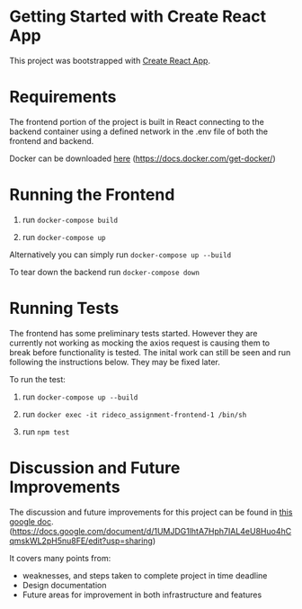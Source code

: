 # Getting Started with Create React App

This project was bootstrapped with [Create React App](https://github.com/facebook/create-react-app).

# Requirements
The frontend portion of the project is built in React connecting to the backend container using a defined network in the .env file of both the frontend and backend. 

Docker can be downloaded [here](https://docs.docker.com/get-docker/) (https://docs.docker.com/get-docker/)


# Running the Frontend

1. run `docker-compose build`

2. run `docker-compose up`

Alternatively you can simply run `docker-compose up --build`

To tear down the backend run `docker-compose down`


# Running Tests
The frontend has some preliminary tests started. However they are currently not working as mocking the axios request is causing them to break before
functionality is tested. The inital work can still be seen and run following the instructions below. They may be fixed later.

To run the test:

1. run `docker-compose up --build`

2. run `docker exec -it rideco_assignment-frontend-1 /bin/sh`

3. run `npm test`


# Discussion and Future Improvements
The discussion and future improvements for this project can be found in [this google doc](https://docs.google.com/document/d/1UMJDG1lhtA7Hph7IAL4eU8Huo4hCqmskWL2pH5nu8FE/edit?usp=sharing). (https://docs.google.com/document/d/1UMJDG1lhtA7Hph7IAL4eU8Huo4hCqmskWL2pH5nu8FE/edit?usp=sharing)

It covers many points from:
- weaknesses, and steps taken to complete project in time deadline
- Design documentation
- Future areas for improvement in both infrastructure and features
